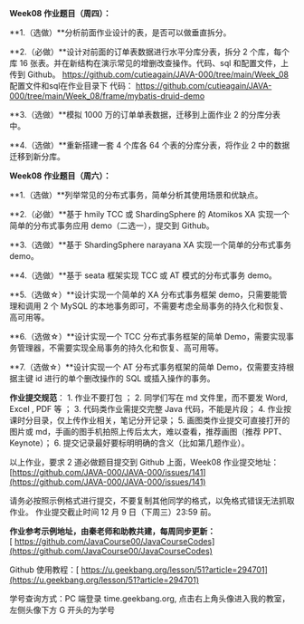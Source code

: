 **Week08 作业题目（周四）：**

**1.（选做）**分析前面作业设计的表，是否可以做垂直拆分。

**2.（必做）**设计对前面的订单表数据进行水平分库分表，拆分 2 个库，每个库 16 张表。并在新结构在演示常见的增删改查操作。代码、sql 和配置文件，上传到 Github。
https://github.com/cutieagain/JAVA-000/tree/main/Week_08
配置文件和sql在作业目录下
代码： https://github.com/cutieagain/JAVA-000/tree/main/Week_08/frame/mybatis-druid-demo

**3.（选做）**模拟 1000 万的订单单表数据，迁移到上面作业 2 的分库分表中。

**4.（选做）**重新搭建一套 4 个库各 64 个表的分库分表，将作业 2 中的数据迁移到新分库。

**Week08 作业题目（周六）：**

**1.（选做）**列举常见的分布式事务，简单分析其使用场景和优缺点。

**2.（必做）**基于 hmily TCC 或 ShardingSphere 的 Atomikos XA 实现一个简单的分布式事务应用 demo（二选一），提交到 Github。

**3.（选做）**基于 ShardingSphere narayana XA 实现一个简单的分布式事务 demo。

**4.（选做）**基于 seata 框架实现 TCC 或 AT 模式的分布式事务 demo。

**5.（选做☆）**设计实现一个简单的 XA 分布式事务框架 demo，只需要能管理和调用 2 个 MySQL 的本地事务即可，不需要考虑全局事务的持久化和恢复、高可用等。

**6.（选做☆）**设计实现一个 TCC 分布式事务框架的简单 Demo，需要实现事务管理器，不需要实现全局事务的持久化和恢复、高可用等。

**7.（选做☆）**设计实现一个 AT 分布式事务框架的简单 Demo，仅需要支持根据主键 id 进行的单个删改操作的 SQL 或插入操作的事务。

**作业提交规范**：
1\. 作业不要打包 ；
2\. 同学们写在 md 文件里，而不要发 Word, Excel , PDF 等 ；
3\. 代码类作业需提交完整 Java 代码，不能是片段；
4\. 作业按课时分目录，仅上传作业相关，笔记分开记录；
5\. 画图类作业提交可直接打开的图片或 md，手画的图手机拍照上传后太大，难以查看，推荐画图（推荐 PPT、Keynote）；
6\. 提交记录最好要标明明确的含义（比如第几题作业）。

以上作业，要求 2 道必做题目提交到 Github 上面，Week08 作业提交地址：
[https://github.com/JAVA-000/JAVA-000/issues/141](https://github.com/JAVA-000/JAVA-000/issues/141)

请务必按照示例格式进行提交，不要复制其他同学的格式，以免格式错误无法抓取作业。
作业提交截止时间 12 月 9 日（下周三）23:59 前。

**作业参考示例地址，由秦老师和助教共建，每周同步更新：**[ https://github.com/JavaCourse00/JavaCourseCodes](https://github.com/JavaCourse00/JavaCourseCodes)

Github 使用教程：[ https://u.geekbang.org/lesson/51?article=294701](https://u.geekbang.org/lesson/51?article=294701)

学号查询方式：PC 端登录 time.geekbang.org, 点击右上角头像进入我的教室，左侧头像下方 G 开头的为学号
